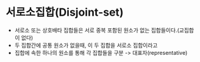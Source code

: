 # 서로소집합(Disjoint-set)
- 서로소 또는 상호배타 집합들은 서로 중복 포함된 원소가 없는 집합들이다.(교집합이 없다)
- 두 집합간에 공통 원소가 없을때, 이 두 집합을 서로소 집합이라고 
- 집합에 속한 하나의 원소를 통해 각 집합들을 구분 -> 대표자(representative)
